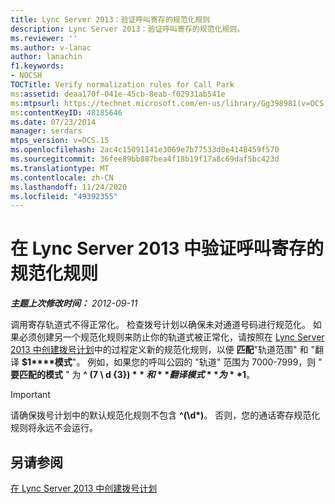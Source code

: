 ```yaml
---
title: Lync Server 2013：验证呼叫寄存的规范化规则
description: Lync Server 2013：验证呼叫寄存的规范化规则。
ms.reviewer: ''
ms.author: v-lanac
author: lanachin
f1.keywords:
- NOCSH
TOCTitle: Verify normalization rules for Call Park
ms:assetid: deaa170f-041e-45cb-8eab-f02931ab541e
ms:mtpsurl: https://technet.microsoft.com/en-us/library/Gg398981(v=OCS.15)
ms:contentKeyID: 48185646
ms.date: 07/23/2014
manager: serdars
mtps_version: v=OCS.15
ms.openlocfilehash: 2ac4c15091141e3069e7b77533d0e4148459f570
ms.sourcegitcommit: 36fee89bb887bea4f18b19f17a8c69daf5bc423d
ms.translationtype: MT
ms.contentlocale: zh-CN
ms.lasthandoff: 11/24/2020
ms.locfileid: "49392355"
---
```

# <a name="verify-normalization-rules-for-call-park-in-lync-server-2013"></a>在 Lync Server 2013 中验证呼叫寄存的规范化规则

<div data-xmlns="http://www.w3.org/1999/xhtml">

<div class="topic" data-xmlns="http://www.w3.org/1999/xhtml" data-msxsl="urn:schemas-microsoft-com:xslt" data-cs="https://msdn.microsoft.com/">

<div data-asp="https://msdn2.microsoft.com/asp">



</div>

<div id="mainSection">

<div id="mainBody">

<span> </span>

_**主题上次修改时间：** 2012-09-11_

调用寄存轨道式不得正常化。 检查拨号计划以确保未对通道号码进行规范化。 如果必须创建另一个规范化规则来防止你的轨道式被正常化，请按照在 [Lync Server 2013 中创建拨号计划](lync-server-2013-create-a-dial-plan.md)中的过程定义新的规范化规则，以便 **匹配**"轨道范围" 和 "翻译 **$1****模式**"。 例如，如果您的呼叫公园的 "轨道" 范围为 7000-7999，则 " **要匹配的模式** " 为 **^ (7 \\ d {3}) $** 和 **翻译模式** 为 **$1**。

<div>


> [!IMPORTANT]  
> 请确保拨号计划中的默认规范化规则不包含 <STRONG>^(\d*)</STRONG>。 否则，您的通话寄存规范化规则将永远不会运行。



</div>

<div>

## <a name="see-also"></a>另请参阅


[在 Lync Server 2013 中创建拨号计划](lync-server-2013-create-a-dial-plan.md)  
  

</div>

</div>

<span> </span>

</div>

</div>

</div>

